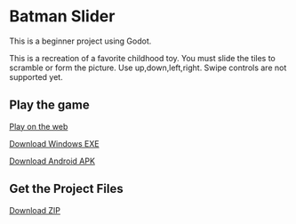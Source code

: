 # Batman Slider

This is a beginner project using Godot. 

This is a recreation of a favorite childhood toy. You must slide the tiles to scramble or form the picture. 
Use up,down,left,right. Swipe controls are not supported yet.

## Play the game

[Play on the web](./Batman%20Slider.html)

[Download Windows EXE](./Batman%20Slider.exe)

[Download Android APK](./Batman%20Slider.apk)

## Get the Project Files

[Download ZIP](./Batman%20Slider.zip)